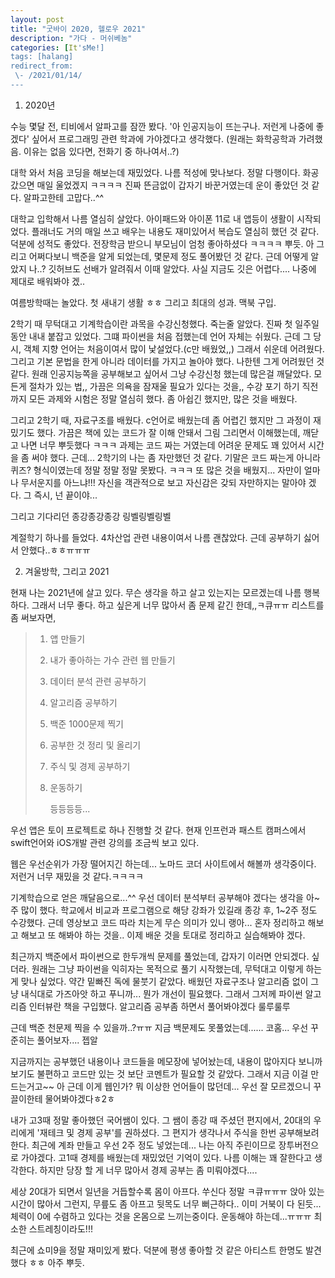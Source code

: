 ```yaml
---
layout: post
title: "굿바이 2020, 헬로우 2021"
description: "가다 - 머쉬베놈"
categories: [It'sMe!]
tags: [halang]
redirect_from:
 \- /2021/01/14/
---
```


1. 2020년

수능 몇달 전, 티비에서 알파고를 잠깐 봤다. '아 인공지능이 뜨는구나. 저런게 나중에 좋겠다' 싶어서 프로그래밍 관련 학과에 가야겠다고 생각했다. (원래는 화학공학과 가려했음. 이유는 없음  있다면, 전화기 중 하나여서..?)

대학 와서 처음 코딩을 해보는데 재밌었다. 나름 적성에 맞나보다. 정말 다행이다. 화공 갔으면 매일 울었겠지 ㅋㅋㅋㅋ 진짜 뜬금없이 갑자기 바꾼거였는데 운이 좋았던 것 같다. 알파고한테 고맙다..^^

대학교 입학해서 나름 열심히 살았다. 아이패드와 아이폰 11로 내 앱등이 생활이 시작되었다. 플래너도 거의 매일 쓰고 배우는 내용도 재미있어서 복습도 열심히 했던 것 같다. 덕분에 성적도 좋았다. 전장학금 받으니 부모님이 엄청 좋아하셨다 ㅋㅋㅋㅋ 뿌듯. 아 그리고 어쩌다보니 백준을 알게 되었는데, 몇문제 정도 풀어봤던 것 같다. 근데 어떻게 알았지 나..? 깃허브도 선배가 알려줘서 이때 알았다. 사실 지금도 깃은 어렵다.... 나중에 제대로 배워봐야 겠..

여름방학때는 놀았다. 첫 새내기 생활 ㅎㅎ 그리고 최대의 성과. 맥북 구입.

2학기 때 무턱대고 기계학습이란 과목을 수강신청했다. 죽는줄 알았다. 진짜 첫 일주일 동안 내내 붙잡고 있었다. 그떄 파이썬을 처음 접했는데 언어 자체는 쉬웠다. 근데 그 당시, 객체 지향 언어는 처음이여서 많이 낯설었다.(c만 배웠었,,) 그래서 쉬운데 어려웠다. 그리고 기본 문법을 한게 아니라 데이터를 가지고 놀아야 했다. 나한텐 그게 어려웠던 것 같다. 원래 인공지능쪽을 공부해보고 싶어서 그냥 수강신청 했는데 많은걸 깨달았다. 모든게 절차가 있는 법,, 가끔은 의욕을 잠재울 필요가 있다는 것을,, 수강 포기 하기 직전까지 모든 과제와 시험은 정말 열심히 했다. 좀 아쉽긴 했지만, 많은 것을 배웠다. 

그리고 2학기 때, 자료구조를 배웠다. c언어로 배웠는데 좀 어렵긴 했지만 그 과정이 재밌기도 했다. 가끔은 책에 있는 코드가 잘 이해 안돼서 그림 그리면서 이해했는데, 깨닫고 나면 너무 뿌듯했다 ㅋㅋㅋ 과제는 코드 짜는 거였는데 어려운 문제도 꽤 있어서 시간을 좀 써야 했다. 근데... 2학기의 나는 좀 자만했던 것 같다. 기말은 코드 짜는게 아니라 퀴즈? 형식이였는데 정말 정말 정말 못봤다. ㅋㅋㅋ 또 많은 것을 배웠지... 자만이 얼마나 무서운지를 아느냐!!! 자신을 객관적으로 보고 자신감은 갖되 자만하지는 말아야 겠다. 그 즉시, 넌 끝이야...

그리고 기다리던 종강종강종강 링벨링벨링벨

계절학기 하나를 들었다. 4차산업 관련 내용이여서 나름 괜찮았다. 근데 공부하기 싫어서 안했다..ㅎㅎㅠㅠㅠ



2. 겨울방학, 그리고 2021

현재 나는 2021년에 살고 있다. 무슨 생각을 하고 살고 있는지는 모르겠는데 나름 행복하다. 그래서 너무 좋다. 하고 싶은게 너무 많아서 좀 문제 같긴 한데,,ㅋ큐ㅠㅠ 리스트를 좀 써보자면,

> 1. 앱 만들기
>
> 2. 내가 좋아하는 가수 관련 웹 만들기
>
> 3. 데이터 분석 관련 공부하기
>
> 4. 알고리즘 공부하기
>
> 5. 백준 1000문제 찍기
>
> 6. 공부한 것 정리 및 올리기
>
> 7. 주식 및 경제 공부하기
>
> 8. 운동하기 
>
>    등등등등...

우선 앱은 토이 프로젝트로 하나 진행할 것 같다. 현재 인프런과 패스트 캠퍼스에서 swift언어와 iOS개발 관련 강의를 조금씩 보고 있다.

웹은 우선순위가 가장 떨어지긴 하는데... 노마드 코더 사이트에서 해볼까 생각중이다. 저런거 너무 재밌을 것 같다.ㅋㅋㅋㅋ

기계학습으로 얻은 깨달음으로...^^ 우선 데이터 분석부터 공부해야 겠다는 생각을 아~주 많이 했다. 학교에서 비교과 프로그램으로 해당 강좌가 있길래 종강 후, 1~2주 정도 수강했다. 근데 영상보고 코드 따라 치는게 무슨 의미가 있니 랭아... 혼자 정리하고 해보고 해보고 또 해봐야 하는 것을.. 이제 배운 것을 토대로 정리하고 실습해봐야 겠다.

최근까지 백준에서 파이썬으로 한두개씩 문제를 풀었는데, 갑자기 이러면 안되겠다. 싶더라. 원래는 그냥 파이썬을 익히자는 목적으로 풀기 시작했는데, 무턱대고 이렇게 하는게 맞나 싶었다. 약간 밑빠진 독에 물붓기 같았다. 배웠던 자료구조나 알고리즘 없이 그냥 내식대로 가즈아앗 하고 푸니까... 뭔가 개선이 필요했다. 그래서 그저께 파이썬 알고리즘 인터뷰란 책을 구입했다. 알고리즘 공부좀 하면서 풀어봐야겠다 룰루룰루

근데 백준 천문제 찍을 수 있을까..?ㅠㅠ 지금 백문제도 못풀었는데...... 코홈... 우선 꾸준히는 풀어보자.... 젭알

지금까지는 공부했던 내용이나 코드들을 메모장에 넣어놨는데, 내용이 많아지다 보니까 보기도 불편하고 코드만 있는 것 보단 코멘트가 필요할 것 같았다. 그래서 지금 이걸 만드는거고~~ 아 근데 이게 웹인가? 뭐 이상한 언어들이 많던데... 우선 잘 모르겠으니 꾸끌이한테 물어봐야겠다ㅎ2ㅎ

내가 고3때 정말 좋아했던 국어쌤이 있다. 그 쌤이 종강 때 주셨던 편지에서, 20대의 우리에게 '재테크 및 경제 공부'를 권하셨다. 그 편지가 생각나서 주식을 한번 공부해보려 한다. 최근에 계좌 만들고 우선 2주 정도 넣었는데... 나는 아직 주린이므로 장투버전으로 가야겠다. 고1때 경제를 배웠는데 재밌었던 기억이 있다. 나름 이해는 꽤 잘한다고 생각한다. 하지만 당장 할 게 너무 많아서 경제 공부는 좀 미뤄야겠다....

세상 20대가 되면서 일년을 거듭할수록 몸이 아프다. 쑤신다 정말 ㅋ큐ㅠㅠㅠ 앉아 있는 시간이 많아서 그런지, 무릎도 좀 아프고 뒷목도 너무 뻐근하다.. 이미 거북이 다 된듯... 체력이 0에 수렴하고 있다는 것을 온몸으로 느끼는중이다. 운동해야 하는데...ㅠㅠㅠ 최소한 스트레칭이라도!!!

최근에 쇼미9을 정말 재미있게 봤다. 덕분에 평생 좋아할 것 같은 아티스트 한명도 발견했다 ㅎㅎ 아주 뿌듯. 

